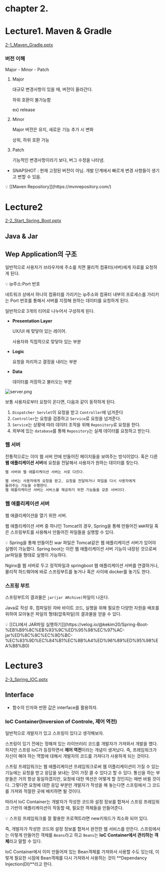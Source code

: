 # chapter 2.

# Lecture1. Maven & Gradle

[2-1_Maven_Gradle.pptx](https://s3-us-west-2.amazonaws.com/secure.notion-static.com/ea7f038c-f4b3-4e8c-9d57-d0741215c354/2-1_Maven_Gradle.pptx)

### 버전 이해

Major - Minor - Patch

1. Major
    
    대규모 변경사항이 있을 때, 버전이 올라간다.
    
    하위 호환이 불가능함
    
    ex) release
    
2. Minor
    
    Major 버전은 유지, 새로운 기능 추가 시 변화
    
    상위, 하위 호환 가능
    
3. Patch
    
    기능적인 변경사항이라기 보다, 버그 수정을 나타냄.
    
- SNAPSHOT : 현재 고정된 버전이 아님. 개발 단계에서 빠르게 변경 사항들이 생기고 변할 수 있음.

<aside>
💡 [[Maven Repository]](https://mvnrepository.com/)

</aside>

# Lecture2

[2-2_Start_Spring_Boot.pptx](https://s3-us-west-2.amazonaws.com/secure.notion-static.com/eb8400cf-f2c6-419d-be6b-6c5f7449ba72/2-2_Start_Spring_Boot.pptx)

## Java & Jar

## Wep Application의 구조

일반적으로 사용자가 브라우저에 주소를 치면 물리적 컴퓨터(서버)에게 자료를 요청하게 된다.

<aside>
💡 ip주소:Port 번호

</aside>

네트워크 상에서 하나의 컴퓨터를 가리키는 ip주소와 컴퓨터 내부의 프로세스를 가리키는 Port 번호를 통해서 서버를 지정해 원하는 데이터를 요청하게 된다.

일반적으로 3개의 티어로 나누어서 구성하게 된다.

- **Presentation Layer**
    
    UX/UI 에 맞닿아 있는 레이어.
    
    사용자와 직접적으로 맞닿아 있는 부분
    
- **Logic**
    
    요청을 처리하고 결정을 내리는 부분
    
- **Data**
    
    데이터를 저장하고 불러오는 부분
    

![server.png](https://s3-us-west-2.amazonaws.com/secure.notion-static.com/9f8567c3-e62c-4465-80d7-55f80f6dbda7/server.png)

보통 사용자로부터 요청이 온다면, 다음과 같이 동작하게 된다.

1. `Dispatcher Servlet`이 요청을 받고 `Controller`에 넘겨준다
2. `Controller`는 요청을 검증하고 `Service`로 요청을 넘겨준다.
3. `Service`는 상황에 따라 데이터 조작을 위해 `Repository`로 요청을 한다.
4. 외부에 있는 `database`를 통해 `Repository`는 실제 데이터를 요청하고 받는다.

### 웹 서버

전통적으로는 이미 웹 서버 안에 만들어진 페이지들을 보여주는 방식이었다. 혹은 다른 **웹 애플리케이션 서버**에 요청을 전달해서 사용자가 원하는 데이터를 찾는다.

```java
웹 서버와 웹 애플리케이션 서버는 서로 다르다.

웹 서버는 사용자에게 요청을 받고, 요청을 전달하거나 파일을 다시 사용자에게
돌려주는 기능을 수행한다.
웹 애플리케이션 서버는 서비스를 제공하기 위한 기능들을 갖춘 서버이다.
```

### 웹 애플리케이션 서버

웹 애클리케이션을 열기 위한 서버.

웹 애플리케이션 서버 중 하나인 Tomcat의 경우, Spring을 통해 만들어진 `WAR`파일 혹은 스프링부트를 사용해서 만들어진 파일들을 실행할 수 있다. 

<aside>
💡 Spring을 통해 만들어진 war 파일은 Tomcat같은 웹 애플리케이션 서버가 있어야 실행이 가능했다. Spring boot는 이런 웹 애플리케이션 서버 기능이 내장된 것으로써 jar파일을 형태로 실행이 가능하다.

</aside>

Nginx를 웹 서버로 두고 정적파일과 springboot 웹 애플리케이션 서버를 연결하거나, 물리적 하드웨어에 바로 스프링부트를 놓거나 혹은 사이에 docker를 놓기도 한다.

### 스프링 부트

스프링부트의 결과물은 `jar(jar ARchive)`파일이 나온다.

Java로 작성 후, 컴파일된 자바 바이트 코드, 실행을 위해 필요한 다양한 자원을 배포를 위하여 모아놓은 파일의 형태(압축파일)의 결과물을 얻을 수 있다.

<aside>
💡 [[CLI에서 JAR파일 실행하기]](https://velog.io/@kekim20/Spring-Boot-%EB%B9%8C%EB%93%9C%ED%95%98%EC%97%AC-jar%ED%8C%8C%EC%9D%BC-%EC%83%9D%EC%84%B1%EC%8B%A4%ED%96%89%ED%95%98%EA%B8%B0)

</aside>

# Lecture3

[2-3_Spring_IOC.pptx](https://s3-us-west-2.amazonaws.com/secure.notion-static.com/118f7e05-b9a0-4e26-b543-cf246ccebe44/2-3_Spring_IOC.pptx)

## Interface

- 함수의 인자와 반환 값은 interface를 활용하자.

### IoC Container(Inversion of Controle, 제어 역전)

일반적으로 개발자가 있고 스프링이 있다고 생각해보자.

스프링이 있기 전에는 정해져 있는 라이브러리 코드를 개발자가 가져와서 개발을 했다. 하지만 스프링 IoC가 등장하면서 **제어 역전**이라는 개념이 생겨났다. 즉, 프레임워크가 자신이 해야 하는 역할에 대해서 개발자의 코드를 가져다가 사용하게 되는 것이다.

스프링 프레임워크는 웹 애플리케이션 프레임워크로써 웹 어플리케이션이 가질 수 있는 기능에는 요청을 받고 응답을 보내는 것이 가장 클 수 있다고 할 수 있다. 통신을 하는 부분들은 거의 항상 동일하겠지만, 요청에 대한 액션은 어떻게 할 것인지는 매번 바뀔 것이다. 그렇다면 요청에 대한 응답 부분만 개발자가 작성을 해 놓는다면 스프링에서 그 코드를 가져와 적절한 곳에 배치하면 될 것이다.

따라서 IoC Container는 개발자가 작성한 코드와 설정 정보를 합쳐서 스프링 프레임워크 기반의 애플리케이션이 작동할 때, 필요한 객체들을 만들어준다. 

<aside>
💡 스프링 프레임워크를 잘 활용한 프로젝트라면 new키워드가 최소화 되어 있다.

</aside>

즉, 개발자가 작성한 코드와 설정 정보를 합쳐서 완전한 웹 서비스를 만든다. 스프링에서는 이렇게 만들어진 객체를 `Beans`라고 하고 `Beans`는 **IoC Container에서 관리하는 객체**라고 말할 수 있다.

IoC Container에서 이미 만들어져 있는 Bean객체를 가져와서 사용할 수도 있는데, 이렇게 필요한 시점에 Bean객체를 다시 가져와서 사용하는 것이 **Dependancy Injection(DI)**라고 한다.
